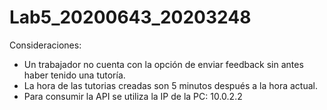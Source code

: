 # Lab5_20200643_20203248

Consideraciones:
- Un trabajador no cuenta con la opción de enviar feedback sin antes haber tenido una tutoría.
- La hora de las tutorias creadas son 5 minutos después a la hora actual.
- Para consumir la API se utiliza la IP de la PC: 10.0.2.2
